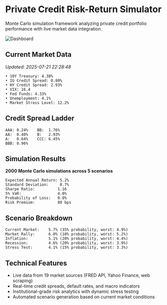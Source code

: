 # Private Credit Risk-Return Simulator

Monte Carlo simulation framework analyzing private credit portfolio performance with live market data integration.

![Dashboard](https://imgur.com/a/W6a76c5)

## Current Market Data
*Updated: 2025-07-21 22:28:48*

```
• 10Y Treasury: 4.38%
• IG Credit Spread: 0.80%
• HY Credit Spread: 2.93%
• VIX: 16.4
• Fed Funds: 4.33%
• Unemployment: 4.1%
• Market Stress Level: 12.2%
```

## Credit Spread Ladder
```
AAA: 0.24%    BB:  1.76%
AA:  0.40%    B:   2.93%
A:   0.64%    CCC: 6.45%
BBB: 0.96%
```

## Simulation Results
**2000 Monte Carlo simulations across 5 scenarios**

```
Expected Annual Return: 5.2%
Standard Deviation:     0.7%
Sharpe Ratio:          1.16
5% VaR:                4.0%
Probability of Loss:   0.0%
Risk Premium:          80 bps
```

## Scenario Breakdown
```
Current Market:    5.7% (35% probability, worst: 4.9%)
Market Rally:      6.0% (10% probability, worst: 5.2%)
Inflation:         5.1% (20% probability, worst: 4.4%)
Recession:         4.6% (20% probability, worst: 3.9%)
Stress Test:       4.1% (15% probability, worst: 3.3%)
```

## Technical Features
- Live data from 19 market sources (FRED API, Yahoo Finance, web scraping)
- Real-time credit spreads, default rates, and macro indicators
- Institutional-grade risk analytics with dynamic stress testing
- Automated scenario generation based on current market conditions